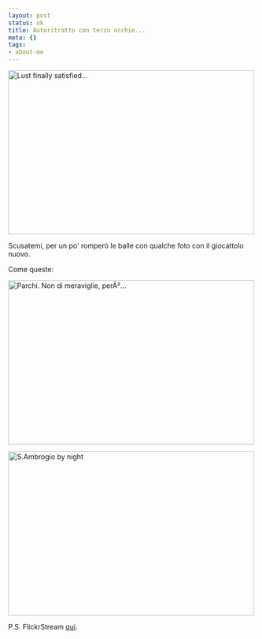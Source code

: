 ```yaml
--- 
layout: post
status: ok
title: Autoritratto con terzo occhio...
meta: {}
tags: 
- about-me
---
```

<a href="http://www.flickr.com/photos/lastknight/2527638586/" class="tt-flickr tt-flickr-Medium"><img src="http://farm4.static.flickr.com/3068/2527638586_b621be42e1.jpg" alt="Lust finally satisfied..." width="500" height="333" border="0" /></a>  
  
Scusatemi, per un po' romperò le balle con qualche foto con il giocattolo nuovo.  
  
Come queste:  
  
<a href="http://www.flickr.com/photos/lastknight/2527648446/" class="tt-flickr tt-flickr-Medium"><img src="http://farm4.static.flickr.com/3219/2527648446_3f16207ccd.jpg" alt="Parchi. Non di meraviglie, perÃ²..." width="500" height="333" border="0" /></a>  
  
<a href="http://www.flickr.com/photos/lastknight/2527638596/" class="tt-flickr tt-flickr-Medium"><img src="http://farm3.static.flickr.com/2198/2527638596_52e3e021c3.jpg" alt="S.Ambrogio by night" width="500" height="333" border="0" /></a>  
  
P.S. FlickrStream [qui](http://www.flickr.com/photos/lastknight/).  
  
 
